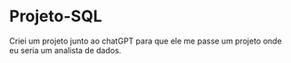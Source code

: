 # Projeto-SQL
Criei um projeto junto ao chatGPT para que ele me passe um projeto onde eu seria um analista de dados.
